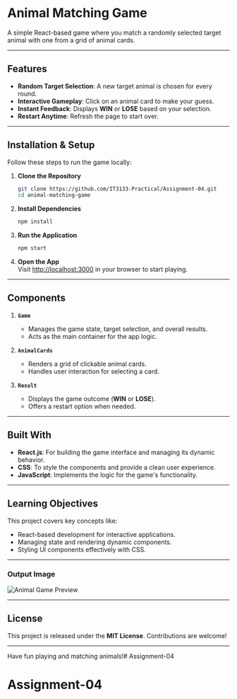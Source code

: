 # Animal Matching Game

A simple React-based game where you match a randomly selected target animal with one from a grid of animal cards.

---

## Features

- **Random Target Selection**: A new target animal is chosen for every round.  
- **Interactive Gameplay**: Click on an animal card to make your guess.  
- **Instant Feedback**: Displays **WIN** or **LOSE** based on your selection.  
- **Restart Anytime**: Refresh the page to start over.  

---

## Installation & Setup

Follow these steps to run the game locally:

1. **Clone the Repository**  
   ```bash
   git clone https://github.com/IT3133-Practical/Assignment-04.git
   cd animal-matching-game
   ```

2. **Install Dependencies**  
   ```bash
   npm install
   ```

3. **Run the Application**  
   ```bash
   npm start
   ```

4. **Open the App**  
   Visit [http://localhost:3000](http://localhost:3000) in your browser to start playing.

---

## Components

1. **`Game`**  
   - Manages the game state, target selection, and overall results.  
   - Acts as the main container for the app logic.  

2. **`AnimalCards`**  
   - Renders a grid of clickable animal cards.  
   - Handles user interaction for selecting a card.  

3. **`Result`**  
   - Displays the game outcome (**WIN** or **LOSE**).  
   - Offers a restart option when needed.

---

## Built With

- **React.js**: For building the game interface and managing its dynamic behavior.  
- **CSS**: To style the components and provide a clean user experience.  
- **JavaScript**: Implements the logic for the game's functionality.  

---

## Learning Objectives

This project covers key concepts like:  
- React-based development for interactive applications.  
- Managing state and rendering dynamic components.  
- Styling UI components effectively with CSS.  

---

### Output Image  
![Animal Game Preview]()  

---

## License  

This project is released under the **MIT License**. Contributions are welcome!  

---

Have fun playing and matching animals!# Assignment-04
# Assignment-04
